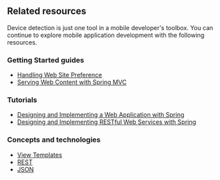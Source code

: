 ## Related resources

Device detection is just one tool in a mobile developer's toolbox. You can continue to explore mobile application development with the following resources.

### Getting Started guides

* [Handling Web Site Preference][gs-handling-site-preference]
* [Serving Web Content with Spring MVC][gs-serving-web-content]

[gs-handling-site-preference]: /guides/gs/handling-site-preference/
[gs-serving-web-content]: /guides/gs/serving-web-content/

### Tutorials

* [Designing and Implementing a Web Application with Spring][tut-web]
* [Designing and Implementing RESTful Web Services with Spring][tut-rest]

[tut-web]: /guides/tutorials/web
[tut-rest]: /guides/tutorials/rest

### Concepts and technologies

* [View Templates][u-view-templates]
* [REST][u-rest]
* [JSON][u-json]

[u-view-templates]: /understanding/view-templates
[u-rest]: /understanding/REST
[u-json]: /understanding/JSON
